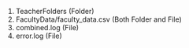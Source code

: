 1. TeacherFolders (Folder)
2. FacultyData/faculty_data.csv (Both Folder and File)
3. combined.log (File)
4. error.log (File)